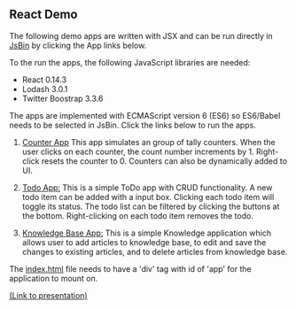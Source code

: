 ## React Demo

The following demo apps are written with JSX and can be run directly in [JsBin](http://jsbin.com) by clicking the App links below.

To the run the apps, the following JavaScript libraries are needed:

- React 0.14.3
- Lodash 3.0.1
- Twitter Boostrap 3.3.6

The apps are implemented with ECMAScript version 6 (ES6) so ES6/Babel needs to be selected in JsBin. Click the links below to run the apps.

1. <a target="_blank" href="http://jsbin.com/pajici/edit?html,js,output">Counter App</a> This app simulates an group of tally counters. When the user clicks on each counter, the count number increments by 1. Right-click resets the counter to 0. Counters can also be dynamically added to UI.

2. <a target="_blank" href="http://jsbin.com/lodoru/edit?html,js,output">Todo App:</a> This is a simple ToDo app with CRUD functionality. A new todo item can be added with a input box. Clicking each todo item will toggle its status. The todo list can be filtered by clicking the buttons at the bottom. Right-clicking on each todo item removes the todo.

2. <a target="_blank" href="http://jsbin.com/yakifalage/edit?html,js,output">Knowledge Base App:</a> This is a simple Knowledge application which allows user to add articles to knowledge base, to edit and save the changes to existing articles, and to delete articles from knowledge base.

The [index.html](index.html) file needs to have a 'div' tag with id of 'app' for the application to mount on.

<a href="https://htmlpreview.github.io/?https://github.com/henryxiang/react-demo/blob/master/presentation.html" target="_blank">(Link to presentation)</a>
